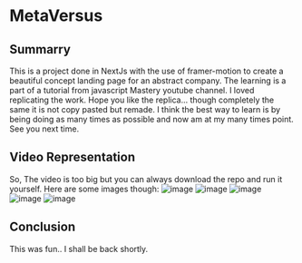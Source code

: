# MetaVersus 
## Summarry 
This is a project done in NextJs with the use of framer-motion to create a beautiful concept landing page for an abstract company. The learning is a part of a tutorial from javascript Mastery youtube channel. I loved replicating the work. Hope you like the replica... though completely the same it is not copy pasted but remade. I think the best way to learn is by being doing as many times as possible and now am at my many times point. See you next time.
## Video Representation
So, The video is too big but you can always download the repo and run it yourself. Here are some images though:
![image](https://github.com/user-attachments/assets/4bf9983a-ff05-4782-a081-e845e92048b8)
![image](https://github.com/user-attachments/assets/255656ae-0a87-4529-b4fd-4a31ebceb735)
![image](https://github.com/user-attachments/assets/7f34da52-f622-4ffe-a9a9-d4041a61c308)
![image](https://github.com/user-attachments/assets/9e7bcab0-af50-4b93-b9df-0290a741d9a0)
![image](https://github.com/user-attachments/assets/bdf73292-a476-45cc-be3a-be1e82eb7212)
## Conclusion
This was fun.. I shall be back shortly.
